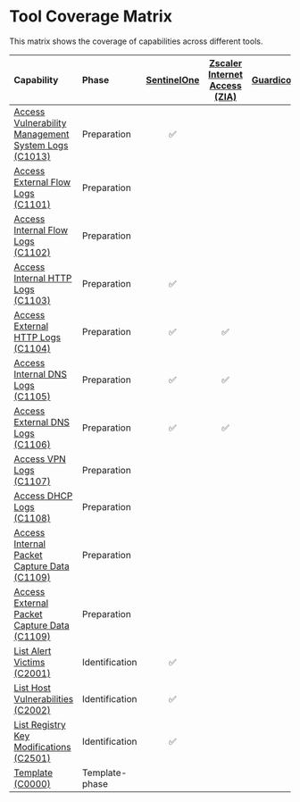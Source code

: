 # Tool Coverage Matrix

This matrix shows the coverage of capabilities across different tools.

| Capability | Phase | [SentinelOne](../tool/T0001.md) | [Zscaler Internet Access (ZIA)](../tool/T0002.md) | [Guardicore](../tool/T0003.md) | [Rapid7 InsightVM](../tool/T0004.md) | [Wiz.io](../tool/T0005.md) | [Statseeker](../tool/T0006.md) | [Cisco Firewall (ASA/NGFW)](../tool/T0007.md) | [Palo Alto Firewall](../tool/T0008.md) |
| :--- | :--- | :---: | :---: | :---: | :---: | :---: | :---: | :---: | :---: |
| [Access Vulnerability Management System Logs (C1013)](../capability/C1013.md) | Preparation | :white_check_mark: |  |  | :white_check_mark: |  |  |  |  |
| [Access External Flow Logs (C1101)](../capability/C1101.md) | Preparation |  |  |  |  |  | :white_check_mark: | :white_check_mark: | :white_check_mark: |
| [Access Internal Flow Logs (C1102)](../capability/C1102.md) | Preparation |  |  |  |  |  | :white_check_mark: | :white_check_mark: | :white_check_mark: |
| [Access Internal HTTP Logs (C1103)](../capability/C1103.md) | Preparation | :white_check_mark: |  |  |  |  |  | :white_check_mark: | :white_check_mark: |
| [Access External HTTP Logs (C1104)](../capability/C1104.md) | Preparation | :white_check_mark: | :white_check_mark: |  |  |  |  | :white_check_mark: | :white_check_mark: |
| [Access Internal DNS Logs (C1105)](../capability/C1105.md) | Preparation | :white_check_mark: | :white_check_mark: |  |  |  |  | :white_check_mark: | :white_check_mark: |
| [Access External DNS Logs (C1106)](../capability/C1106.md) | Preparation | :white_check_mark: | :white_check_mark: |  |  |  |  | :white_check_mark: | :white_check_mark: |
| [Access VPN Logs (C1107)](../capability/C1107.md) | Preparation |  |  |  |  |  |  |  |  |
| [Access DHCP Logs (C1108)](../capability/C1108.md) | Preparation |  |  |  |  |  |  |  |  |
| [Access Internal Packet Capture Data (C1109)](../capability/C1109.md) | Preparation |  |  |  |  |  |  | :white_check_mark: | :white_check_mark: |
| [Access External Packet Capture Data (C1109)](../capability/C1109.md) | Preparation |  |  |  |  |  |  | :white_check_mark: | :white_check_mark: |
| [List Alert Victims (C2001)](../capability/C2001.md) | Identification | :white_check_mark: |  |  |  |  |  |  |  |
| [List Host Vulnerabilities (C2002)](../capability/C2002.md) | Identification | :white_check_mark: |  |  | :white_check_mark: |  |  |  |  |
| [List Registry Key Modifications (C2501)](../capability/C2501.md) | Identification | :white_check_mark: |  |  |  |  |  |  |  |
| [Template (C0000)](../capability/C0000.md) | Template-phase |  |  |  |  |  |  |  |  |